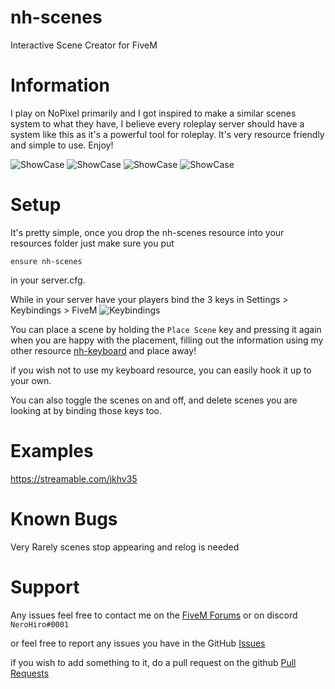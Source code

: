 # nh-scenes
Interactive Scene Creator for FiveM


# Information
I play on NoPixel primarily and I got inspired to make a similar scenes system to what they have, I believe every roleplay server should have a system like this as it's a powerful tool for roleplay. It's very resource friendly and simple to use. Enjoy!

![ShowCase](https://lithi.io/file/48gt.png)
![ShowCase](https://lithi.io/file/fA7I.jpg)
![ShowCase](https://lithi.io/file/K7OE.png)
![ShowCase](https://i.imgur.com/11vgo0L.png)


# Setup
It's pretty simple, once you drop the nh-scenes resource into your resources folder just make sure you put

`ensure nh-scenes`

in your server.cfg.

While in your server have your players bind the 3 keys in Settings > Keybindings > FiveM
![Keybindings](https://lithi.io/file/PGJj.png)


You can place a scene by holding the `Place Scene` key and pressing it again when you are happy with the placement, filling out the information using my other resource [nh-keyboard](https://forum.cfx.re/t/release-standalone-nerohiro-s-keyboard-dynamic-nui-keyboard-input/2506326) and place away!

if you wish not to use my keyboard resource, you can easily hook it up to your own.

You can also toggle the scenes on and off, and delete scenes you are looking at by binding those keys too.

# Examples

https://streamable.com/jkhv35

# Known Bugs
Very Rarely scenes stop appearing and relog is needed

# Support
Any issues feel free to contact me on the [FiveM Forums](https://forum.cfx.re/u/nerohiro/summary) or on discord `NeroHiro#0001`

or feel free to report any issues you have in the GitHub [Issues](https://github.com/nerohiro/nh-scenes/issues)

if you wish to add something to it, do a pull request on the github [Pull Requests](https://github.com/nerohiro/nh-scenes/pulls)



